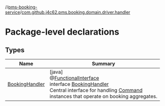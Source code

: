 //[pms-booking-service](../../index.md)/[com.github.j4c62.pms.booking.domain.driver.handler](index.md)

# Package-level declarations

## Types

| Name | Summary |
|---|---|
| [BookingHandler](-booking-handler/index.md) | [java]<br>@[FunctionalInterface](https://docs.oracle.com/en/java/javase/23/docs/api/java.base/java/lang/FunctionalInterface.html)<br>interface [BookingHandler](-booking-handler/index.md)<br>Central interface for handling [Command](../com.github.j4c62.pms.booking.domain.driver.command/-command/index.md) instances that operate on booking aggregates. |